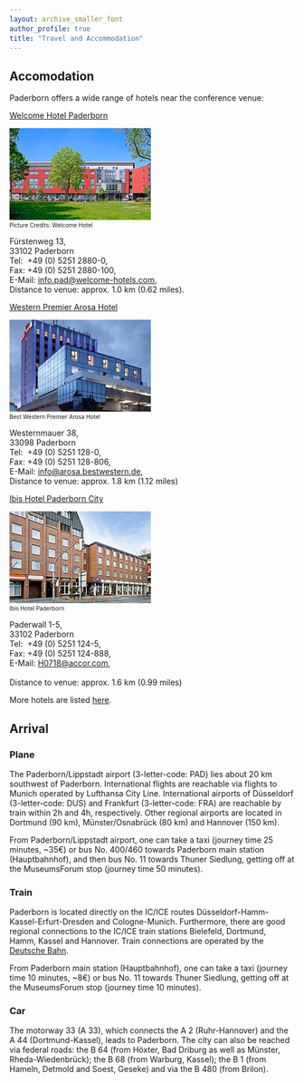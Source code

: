 ```yaml
---
layout: archive_smaller_font
author_profile: true
title: "Travel and Accommodation"
---
```


<link rel="stylesheet" href="../css/hotel.css">

## Accomodation 
Paderborn offers a wide range of hotels near the conference venue:

<a href="http://www.welcome-hotels.com/en/welcomehotel-paderborn/info/" target="_blank">Welcome Hotel Paderborn</a><br>

<div class="hotel">

<div class="hotel_photo">
<img src="/images/venue/hotel_welcome.jpg">
<div style="font-size: 10px">Picture Credits: Welcome Hotel</div>
</div>

Fürstenweg 13,<br> 
33102 Paderborn<br>
Tel:&nbsp;&nbsp;+49 (0) 5251 2880-0,<br>
Fax: +49 (0) 5251 2880-100,<br> 
E-Mail: <a href="mailto:info.pad@welcome-hotels.com">info.pad@welcome-hotels.com</a>,<br> 
Distance to venue: approx. 1.0 km (0.62 miles).

</div>


<a href="http://book.bestwestern.com/bestwestern/DE/Paderborn-hotels/BEST-WESTERN-PREMIER-Arosa-Hotel/Hotel-Overview.do?propertyCode=95010&disablenav=true&suppressSSLPopup=true&sob=A105&language=en_US" target="_blank">Western Premier Arosa Hotel</a><br>

<div class="hotel">

<div class="hotel_photo">
<img src="/images/venue/hotel_arosa.jpg">
<div style="font-size: 10px">Best Western Premier Arosa Hotel</div>
</div>

Westernmauer 38,<br>
33098 Paderborn<br>
Tel:&nbsp;&nbsp;+49 (0) 5251 128-0,<br> 
Fax: +49 (0) 5251 128-806,<br> 
E-Mail: <a href="mailto: info@arosa.bestwestern.de"> info@arosa.bestwestern.de</a>,<br> 
Distance to venue: approx. 1.8 km (1.12 miles)

</div>

<a href="http://www.ibis.com/gb/hotel-0718-ibis-paderborn-city/index.shtml" target="_blank">Ibis Hotel Paderborn City</a><br>

<div class="hotel">

<div class="hotel_photo">
<img src="/images/venue/hotel_ibis.jpg">
<div style="font-size: 10px">Ibis Hotel Paderborn</div>
</div>

Paderwall 1-5,<br>
33102 Paderborn<br>
Tel:&nbsp;&nbsp;+49 (0) 5251 124-5,<br>
Fax: +49 (0) 5251 124-888,<br>
E-Mail: <a href="mailto: H0718@accor.com"> H0718@accor.com</a>,<br>				
Distance to venue: approx. 1.6 km (0.99 miles)

</div>

More hotels are listed <a href="http://www.paderborn.de/microsite/welcome/tourism/hotels_inns_guesthouses.php?p=0,10" target="_blank">here</a>.

## Arrival

### Plane  
The Paderborn/Lippstadt airport (3-letter-code: PAD) lies about 20 km southwest of Paderborn. International flights are reachable via flights to Munich operated by Lufthansa City Line. International airports of Düsseldorf (3-letter-code: DUS) and Frankfurt (3-letter-code: FRA) are reachable by train within 2h and 4h, respectively. 
Other regional airports are located in Dortmund (90 km), Münster/Osnabrück (80 km) and Hannover (150 km). 

From Paderborn/Lippstadt airport, one can take a taxi (journey time 25 minutes, ~35&euro;) or bus No. 400/460 towards Paderborn main station (Hauptbahnhof), and then bus No. 11 towards Thuner Siedlung, getting off at the MuseumsForum stop (journey time 50 minutes).

### Train 
Paderborn is located directly on the IC/ICE routes Düsseldorf-Hamm-Kassel-Erfurt-Dresden and Cologne-Munich. Furthermore, there are good regional connections to the IC/ICE train stations Bielefeld, Dortmund, Hamm, Kassel and Hannover.
Train connections are operated by the <a href="https://www.bahn.de/p_en/view/" target="_blank">Deutsche Bahn</a>.

From Paderborn main station (Hauptbahnhof), one can take a taxi (journey time 10 minutes, ~8&euro;) or bus No. 11 towards Thuner Siedlung, getting off at the MuseumsForum stop (journey time 10 minutes).

### Car 
The motorway 33 (A 33), which connects the A 2 (Ruhr-Hannover) and the A 44 (Dortmund-Kassel), leads to Paderborn. The city can also be reached via federal roads: the B 64 (from Höxter, Bad Driburg as well as Münster, Rheda-Wiedenbrück); the B 68 (from Warburg, Kassel); the B 1 (from Hameln, Detmold and Soest, Geseke) and via the B 480 (from Brilon).

